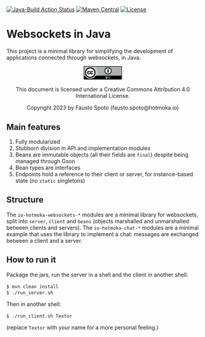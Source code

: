 [![Java-Build Action Status](https://github.com/Hotmoka/websockets/workflows/Java-Build/badge.svg)](https://github.com/Hotmoka/websockets/actions)
[![Maven Central](https://img.shields.io/maven-central/v/io.hotmoka/io.hotmoka.websockets.svg?label=Maven%20Central)](https://search.maven.org/search?q=g:%22io.hotmoka%22)
[![License](https://img.shields.io/badge/License-Apache%202.0-blue.svg)](http://www.apache.org/licenses/LICENSE-2.0.html)

# Websockets in Java

This project is a minimal library for simplifying
the development of applications connected through websockets, in Java.

<p align="center"><img width="100" src="pics/CC_license.png" alt="This documentation is licensed under a Creative Commons Attribution 4.0 Internat
ional License"></p><p align="center">This document is licensed under a Creative Commons Attribution 4.0 International License.</p>

<p align="center">Copyright 2023 by Fausto Spoto (fausto.spoto@hotmoka.io)</p>

## Main features

1. Fully modularized
2. Stubborn division in API and implementation modules
3. Beans are immutable objects (all their fields are `final`) despite
   being managed through Gson
4. Bean types are interfaces
5. Endpoints hold a reference to their client or server, for instance-based
   state (no `static` singletons)

## Structure

The `io-hotmoka-websockets-*` modules are a minimal library for websockets,
split into `server`, `client` and `beans`
(objects marshalled and unmarshalled between clients and servers).
The `io-hotmoka-chat-*` modules are a minimal example that uses the library
to implement a chat: messages are exchanged between a client and a server.

## How to run it

Package the jars, run the server in a shell and the client in another shell:

```shell
$ mvn clean install
$ ./run_server.sh
```
Then in another shell:

```shell
$ ./run_client.sh Textor
```

(replace `Textor` with your name for a more personal feeling.)